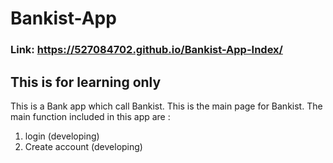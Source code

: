 # Bankist-App
### Link: https://527084702.github.io/Bankist-App-Index/
## This is for learning only
This is a Bank app which call Bankist.
This is the main page for Bankist.
The main function included in this app are : 
1. login (developing)
2. Create account (developing)
